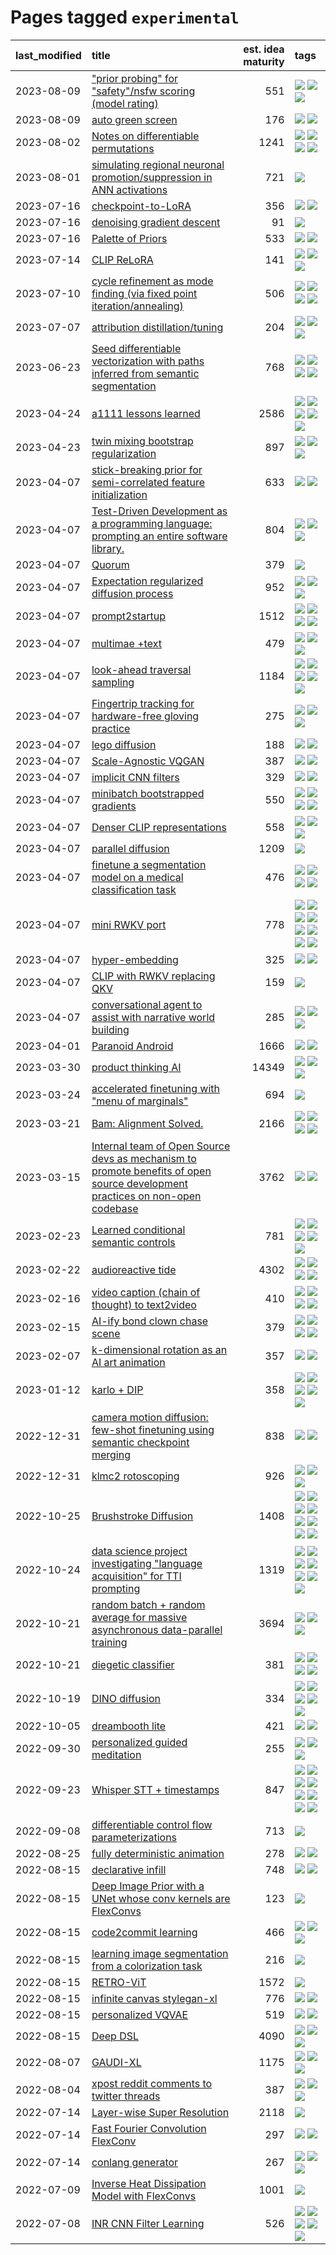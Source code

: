 # Pages tagged `experimental`

|last_modified|title|est. idea maturity|tags
|:---|:---|---:|:---|
|2023-08-09|["prior probing" for "safety"/nsfw scoring (model rating)](../prior_probing.md)|551|[![](https://img.shields.io/badge/tag-alignment-6013c8)](../tags/alignment.md) [![](https://img.shields.io/badge/tag-experimental-aa21fc)](../tags/experimental.md) [![](https://img.shields.io/badge/tag-mechanistic_interpretability-d9f12f)](../tags/mechanistic_interpretability.md)|
|2023-08-09|[auto green screen](../auto-green-screen.md)|176|[![](https://img.shields.io/badge/tag-experimental-aa21fc)](../tags/experimental.md) [![](https://img.shields.io/badge/tag-tooling-c4fb38)](../tags/tooling.md)|
|2023-08-02|[Notes on differentiable permutations](../differentiable_permutations.md)|1241|[![](https://img.shields.io/badge/tag-differentiable_permutation-cdef47)](../tags/differentiable_permutation.md) [![](https://img.shields.io/badge/tag-experimental-aa21fc)](../tags/experimental.md) [![](https://img.shields.io/badge/tag-interpretability-99b5f2)](../tags/interpretability.md) [![](https://img.shields.io/badge/tag-regularization-d46ff4)](../tags/regularization.md)|
|2023-08-01|[simulating regional neuronal promotion/suppression in ANN activations](../dnn_with_promoter_suppression_dynamics.md)|721|[![](https://img.shields.io/badge/tag-experimental-aa21fc)](../tags/experimental.md)|
|2023-07-16|[checkpoint-to-LoRA](../checkpoint2LoRA.md)|356|[![](https://img.shields.io/badge/tag-experimental-aa21fc)](../tags/experimental.md) [![](https://img.shields.io/badge/tag-tooling-c4fb38)](../tags/tooling.md)|
|2023-07-16|[denoising gradient descent](../sgd_as_descent.md)|91|[![](https://img.shields.io/badge/tag-experimental-aa21fc)](../tags/experimental.md)|
|2023-07-16|[Palette of Priors](../palette_of_priors.md)|533|[![](https://img.shields.io/badge/tag-experimental-aa21fc)](../tags/experimental.md) [![](https://img.shields.io/badge/tag-lora-76bb24)](../tags/lora.md)|
|2023-07-14|[CLIP ReLoRA](../clip_relora.md)|141|[![](https://img.shields.io/badge/tag-experimental-aa21fc)](../tags/experimental.md) [![](https://img.shields.io/badge/tag-open_source-83cbca)](../tags/open_source.md) [![](https://img.shields.io/badge/tag-publication-d5f6c6)](../tags/publication.md)|
|2023-07-10|[cycle refinement as mode finding (via fixed point iteration/annealing)](../cycle_refinement_as_modefinding.md)|506|[![](https://img.shields.io/badge/tag-experimental-aa21fc)](../tags/experimental.md) [![](https://img.shields.io/badge/tag-publication-d5f6c6)](../tags/publication.md) [![](https://img.shields.io/badge/tag-text2image-0e5ec)](../tags/text2image.md) [![](https://img.shields.io/badge/tag-text2video-36f98)](../tags/text2video.md)|
|2023-07-07|[attribution distillation/tuning](../attribution_tuning.md)|204|[![](https://img.shields.io/badge/tag-experimental-aa21fc)](../tags/experimental.md) [![](https://img.shields.io/badge/tag-model_compression-abf295)](../tags/model_compression.md) [![](https://img.shields.io/badge/tag-publication-d5f6c6)](../tags/publication.md)|
|2023-06-23|[Seed differentiable vectorization with paths inferred from semantic segmentation](../vectorize_anything.md)|768|[![](https://img.shields.io/badge/tag-experimental-aa21fc)](../tags/experimental.md) [![](https://img.shields.io/badge/tag-segmentation-29349d)](../tags/segmentation.md) [![](https://img.shields.io/badge/tag-svg-50c04b)](../tags/svg.md) [![](https://img.shields.io/badge/tag-tooling-c4fb38)](../tags/tooling.md)|
|2023-04-24|[a1111 lessons learned](../a1111_lessons_learned.md)|2586|[![](https://img.shields.io/badge/tag-experimental-aa21fc)](../tags/experimental.md) [![](https://img.shields.io/badge/tag-open_source-83cbca)](../tags/open_source.md) [![](https://img.shields.io/badge/tag-stability-35b163)](../tags/stability.md) [![](https://img.shields.io/badge/tag-tooling-c4fb38)](../tags/tooling.md) [![](https://img.shields.io/badge/tag-ux-e33481)](../tags/ux.md)|
|2023-04-23|[twin mixing bootstrap regularization](../twin_mixing_dropout.md)|897|[![](https://img.shields.io/badge/tag-experimental-aa21fc)](../tags/experimental.md) [![](https://img.shields.io/badge/tag-optimization-7fe3bd)](../tags/optimization.md) [![](https://img.shields.io/badge/tag-scaling-1dc0d1)](../tags/scaling.md)|
|2023-04-07|[stick-breaking prior for semi-correlated feature initialization](../stickbreaking-init.md)|633|[![](https://img.shields.io/badge/tag-experimental-aa21fc)](../tags/experimental.md) [![](https://img.shields.io/badge/tag-wip-77a0)](../tags/wip.md)|
|2023-04-07|[Test-Driven Development as a programming language: prompting an entire software library.](../tdd_is_2_op.md)|804|[![](https://img.shields.io/badge/tag-experimental-aa21fc)](../tags/experimental.md) [![](https://img.shields.io/badge/tag-prompting-869bd0)](../tags/prompting.md) [![](https://img.shields.io/badge/tag-tooling-c4fb38)](../tags/tooling.md)|
|2023-04-07|[Quorum](../quorum.md)|379|[![](https://img.shields.io/badge/tag-experimental-aa21fc)](../tags/experimental.md)|
|2023-04-07|[Expectation regularized diffusion process](../expectation-regularized-diffusion.md)|952|[![](https://img.shields.io/badge/tag-experimental-aa21fc)](../tags/experimental.md) [![](https://img.shields.io/badge/tag-stability-35b163)](../tags/stability.md) [![](https://img.shields.io/badge/tag-wip-77a0)](../tags/wip.md)|
|2023-04-07|[prompt2startup](../prompt2startup.md)|1512|[![](https://img.shields.io/badge/tag-animation-dad82b)](../tags/animation.md) [![](https://img.shields.io/badge/tag-experimental-aa21fc)](../tags/experimental.md) [![](https://img.shields.io/badge/tag-prompting-869bd0)](../tags/prompting.md) [![](https://img.shields.io/badge/tag-tooling-c4fb38)](../tags/tooling.md)|
|2023-04-07|[multimae +text](../multimae_w_text.md)|479|[![](https://img.shields.io/badge/tag-experimental-aa21fc)](../tags/experimental.md) [![](https://img.shields.io/badge/tag-prompting-869bd0)](../tags/prompting.md) [![](https://img.shields.io/badge/tag-text-97a75e)](../tags/text.md)|
|2023-04-07|[look-ahead traversal sampling](../look-ahead-traversal-sampling.md)|1184|[![](https://img.shields.io/badge/tag-MCMC-96bcc)](../tags/MCMC.md) [![](https://img.shields.io/badge/tag-animation-dad82b)](../tags/animation.md) [![](https://img.shields.io/badge/tag-control-77485f)](../tags/control.md) [![](https://img.shields.io/badge/tag-experimental-aa21fc)](../tags/experimental.md) [![](https://img.shields.io/badge/tag-image_generation-82d6e)](../tags/image_generation.md)|
|2023-04-07|[Fingertrip tracking for hardware-free gloving practice](../fingertrip_tracking_for_hardware_free_gloveing_practice.md)|275|[![](https://img.shields.io/badge/tag-experimental-aa21fc)](../tags/experimental.md) [![](https://img.shields.io/badge/tag-tooling-c4fb38)](../tags/tooling.md) [![](https://img.shields.io/badge/tag-wip-77a0)](../tags/wip.md)|
|2023-04-07|[lego diffusion](../lego-diffusion.md)|188|[![](https://img.shields.io/badge/tag-dataset-5d9a82)](../tags/dataset.md) [![](https://img.shields.io/badge/tag-experimental-aa21fc)](../tags/experimental.md)|
|2023-04-07|[Scale-Agnostic VQGAN](../scale-agnostic_VQGAN.md)|387|[![](https://img.shields.io/badge/tag-experimental-aa21fc)](../tags/experimental.md) [![](https://img.shields.io/badge/tag-image_generation-82d6e)](../tags/image_generation.md)|
|2023-04-07|[implicit CNN filters](../implicit-cnn-filters.md)|329|[![](https://img.shields.io/badge/tag-experimental-aa21fc)](../tags/experimental.md) [![](https://img.shields.io/badge/tag-wip-77a0)](../tags/wip.md)|
|2023-04-07|[minibatch bootstrapped gradients](../minibatch-bootstrapped-gradients.md)|550|[![](https://img.shields.io/badge/tag-experimental-aa21fc)](../tags/experimental.md) [![](https://img.shields.io/badge/tag-optimization-7fe3bd)](../tags/optimization.md) [![](https://img.shields.io/badge/tag-training-8a140)](../tags/training.md) [![](https://img.shields.io/badge/tag-wip-77a0)](../tags/wip.md)|
|2023-04-07|[Denser CLIP representations](../denser-CLIP.md)|558|[![](https://img.shields.io/badge/tag-experimental-aa21fc)](../tags/experimental.md) [![](https://img.shields.io/badge/tag-tooling-c4fb38)](../tags/tooling.md) [![](https://img.shields.io/badge/tag-wip-77a0)](../tags/wip.md)|
|2023-04-07|[parallel diffusion](../parallel-diffusion.md)|1209|[![](https://img.shields.io/badge/tag-experimental-aa21fc)](../tags/experimental.md)|
|2023-04-07|[finetune a segmentation model on a medical classification task](../finetune_a_segmentation_model_on_a_medical_classification_task.md)|476|[![](https://img.shields.io/badge/tag-experimental-aa21fc)](../tags/experimental.md) [![](https://img.shields.io/badge/tag-image_processing-ea1833)](../tags/image_processing.md) [![](https://img.shields.io/badge/tag-medical_image_analysis-394ee4)](../tags/medical_image_analysis.md) [![](https://img.shields.io/badge/tag-tooling-c4fb38)](../tags/tooling.md)|
|2023-04-07|[mini RWKV port](../rust_rwkv.md)|778|[![](https://img.shields.io/badge/tag-RNN-e839f4)](../tags/RNN.md) [![](https://img.shields.io/badge/tag-completed-4db4d2)](../tags/completed.md) [![](https://img.shields.io/badge/tag-experimental-aa21fc)](../tags/experimental.md) [![](https://img.shields.io/badge/tag-ggml-b08442)](../tags/ggml.md) [![](https://img.shields.io/badge/tag-mobilenet-e6ab9)](../tags/mobilenet.md) [![](https://img.shields.io/badge/tag-model_compression-abf295)](../tags/model_compression.md) [![](https://img.shields.io/badge/tag-tooling-c4fb38)](../tags/tooling.md) [![](https://img.shields.io/badge/tag-wip-77a0)](../tags/wip.md)|
|2023-04-07|[hyper-embedding](../hyperembedding.md)|325|[![](https://img.shields.io/badge/tag-experimental-aa21fc)](../tags/experimental.md) [![](https://img.shields.io/badge/tag-wip-77a0)](../tags/wip.md)|
|2023-04-07|[CLIP with RWKV replacing QKV](../RWKV-CLIP.md)|159|[![](https://img.shields.io/badge/tag-experimental-aa21fc)](../tags/experimental.md)|
|2023-04-07|[conversational agent to assist with narrative world building](../world-building-agent.md)|285|[![](https://img.shields.io/badge/tag-dataset-5d9a82)](../tags/dataset.md) [![](https://img.shields.io/badge/tag-experimental-aa21fc)](../tags/experimental.md) [![](https://img.shields.io/badge/tag-prompting-869bd0)](../tags/prompting.md)|
|2023-04-01|[Paranoid Android](../paranoid-android.md)|1666|[![](https://img.shields.io/badge/tag-alignment-6013c8)](../tags/alignment.md) [![](https://img.shields.io/badge/tag-experimental-aa21fc)](../tags/experimental.md)|
|2023-03-30|[product thinking AI](../product_thinking_ai.md)|14349|[![](https://img.shields.io/badge/tag-experimental-aa21fc)](../tags/experimental.md) [![](https://img.shields.io/badge/tag-foundation-35d420)](../tags/foundation.md) [![](https://img.shields.io/badge/tag-tooling-c4fb38)](../tags/tooling.md)|
|2023-03-24|[accelerated finetuning with "menu of marginals"](../menu_of_marginals.md)|694|[![](https://img.shields.io/badge/tag-experimental-aa21fc)](../tags/experimental.md)|
|2023-03-21|[Bam: Alignment Solved.](../ezmode_alignment.md)|2166|[![](https://img.shields.io/badge/tag-alignment-6013c8)](../tags/alignment.md) [![](https://img.shields.io/badge/tag-dataset-5d9a82)](../tags/dataset.md) [![](https://img.shields.io/badge/tag-experimental-aa21fc)](../tags/experimental.md) [![](https://img.shields.io/badge/tag-meta-1043a5)](../tags/meta.md)|
|2023-03-15|[Internal team of Open Source devs as mechanism to promote benefits of open source development practices on non-open codebase](../store_walker.md)|3762|[![](https://img.shields.io/badge/tag-experimental-aa21fc)](../tags/experimental.md) [![](https://img.shields.io/badge/tag-stability-35b163)](../tags/stability.md)|
|2023-02-23|[Learned conditional semantic controls](../learned-conditional-semantic-controls.md)|781|[![](https://img.shields.io/badge/tag-animation-dad82b)](../tags/animation.md) [![](https://img.shields.io/badge/tag-colab-1eefac)](../tags/colab.md) [![](https://img.shields.io/badge/tag-experimental-aa21fc)](../tags/experimental.md) [![](https://img.shields.io/badge/tag-prompting-869bd0)](../tags/prompting.md) [![](https://img.shields.io/badge/tag-tooling-c4fb38)](../tags/tooling.md)|
|2023-02-22|[audioreactive tide](../audioreactive_tide.md)|4302|[![](https://img.shields.io/badge/tag-animation-dad82b)](../tags/animation.md) [![](https://img.shields.io/badge/tag-completed-4db4d2)](../tags/completed.md) [![](https://img.shields.io/badge/tag-experimental-aa21fc)](../tags/experimental.md) [![](https://img.shields.io/badge/tag-publication-d5f6c6)](../tags/publication.md)|
|2023-02-16|[video caption (chain of thought) to text2video](../video_caption_transfer.md)|410|[![](https://img.shields.io/badge/tag-animation-dad82b)](../tags/animation.md) [![](https://img.shields.io/badge/tag-experimental-aa21fc)](../tags/experimental.md) [![](https://img.shields.io/badge/tag-prompting-869bd0)](../tags/prompting.md) [![](https://img.shields.io/badge/tag-tooling-c4fb38)](../tags/tooling.md)|
|2023-02-15|[AI-ify bond clown chase scene](../bond_clown_chase_scene.md)|379|[![](https://img.shields.io/badge/tag-animation-dad82b)](../tags/animation.md) [![](https://img.shields.io/badge/tag-experimental-aa21fc)](../tags/experimental.md) [![](https://img.shields.io/badge/tag-foundation-35d420)](../tags/foundation.md) [![](https://img.shields.io/badge/tag-wip-77a0)](../tags/wip.md)|
|2023-02-07|[k-dimensional rotation as an AI art animation](../kd_rotation_as_ai_art_animation.md)|357|[![](https://img.shields.io/badge/tag-animation-dad82b)](../tags/animation.md) [![](https://img.shields.io/badge/tag-experimental-aa21fc)](../tags/experimental.md)|
|2023-01-12|[karlo + DIP](../karlo-dip.md)|358|[![](https://img.shields.io/badge/tag-deepimageprior-1614f8)](../tags/deepimageprior.md) [![](https://img.shields.io/badge/tag-experimental-aa21fc)](../tags/experimental.md) [![](https://img.shields.io/badge/tag-image_generation-82d6e)](../tags/image_generation.md) [![](https://img.shields.io/badge/tag-prior-752fd7)](../tags/prior.md) [![](https://img.shields.io/badge/tag-wip-77a0)](../tags/wip.md)|
|2022-12-31|[camera motion diffusion: few-shot finetuning using semantic checkpoint merging](../residual_checkpoint_finetune_for_motion_transfer.md)|838|[![](https://img.shields.io/badge/tag-animation-dad82b)](../tags/animation.md) [![](https://img.shields.io/badge/tag-experimental-aa21fc)](../tags/experimental.md)|
|2022-12-31|[klmc2 rotoscoping](../klmc2_rotoscoping.md)|926|[![](https://img.shields.io/badge/tag-animation-dad82b)](../tags/animation.md) [![](https://img.shields.io/badge/tag-experimental-aa21fc)](../tags/experimental.md) [![](https://img.shields.io/badge/tag-tooling-c4fb38)](../tags/tooling.md)|
|2022-10-25|[Brushstroke Diffusion](../brushstroke-diffusion.md)|1408|[![](https://img.shields.io/badge/tag-artisticstyletransfer-90446b)](../tags/artisticstyletransfer.md) [![](https://img.shields.io/badge/tag-creativity-35d2ce)](../tags/creativity.md) [![](https://img.shields.io/badge/tag-deepgenerativemodeling-8e95e2)](../tags/deepgenerativemodeling.md) [![](https://img.shields.io/badge/tag-experimental-aa21fc)](../tags/experimental.md) [![](https://img.shields.io/badge/tag-image_processing-ea1833)](../tags/image_processing.md) [![](https://img.shields.io/badge/tag-modeltraining-be4650)](../tags/modeltraining.md) [![](https://img.shields.io/badge/tag-painting-3f3dc3)](../tags/painting.md) [![](https://img.shields.io/badge/tag-wip-77a0)](../tags/wip.md)|
|2022-10-24|[data science project investigating "language acquisition" for TTI prompting](../tti_language_aqcuisition.md)|1319|[![](https://img.shields.io/badge/tag-alignment-6013c8)](../tags/alignment.md) [![](https://img.shields.io/badge/tag-dataset-5d9a82)](../tags/dataset.md) [![](https://img.shields.io/badge/tag-experimental-aa21fc)](../tags/experimental.md) [![](https://img.shields.io/badge/tag-prompting-869bd0)](../tags/prompting.md) [![](https://img.shields.io/badge/tag-publication-d5f6c6)](../tags/publication.md) [![](https://img.shields.io/badge/tag-publicgood-3f9741)](../tags/publicgood.md) [![](https://img.shields.io/badge/tag-stability-35b163)](../tags/stability.md)|
|2022-10-21|[random batch + random average for massive asynchronous data-parallel training](../async-evolutionary-ddp.md)|3694|[![](https://img.shields.io/badge/tag-experimental-aa21fc)](../tags/experimental.md) [![](https://img.shields.io/badge/tag-foundation-35d420)](../tags/foundation.md) [![](https://img.shields.io/badge/tag-tooling-c4fb38)](../tags/tooling.md)|
|2022-10-21|[diegetic classifier](../diegetic-classifier.md)|381|[![](https://img.shields.io/badge/tag-audio-43d799)](../tags/audio.md) [![](https://img.shields.io/badge/tag-classification-d548d8)](../tags/classification.md) [![](https://img.shields.io/badge/tag-experimental-aa21fc)](../tags/experimental.md) [![](https://img.shields.io/badge/tag-text2audio-98b52b)](../tags/text2audio.md)|
|2022-10-19|[DINO diffusion](../DINO-diffusion.md)|334|[![](https://img.shields.io/badge/tag-completed-4db4d2)](../tags/completed.md) [![](https://img.shields.io/badge/tag-experimental-aa21fc)](../tags/experimental.md) [![](https://img.shields.io/badge/tag-nerf-683f3)](../tags/nerf.md) [![](https://img.shields.io/badge/tag-tooling-c4fb38)](../tags/tooling.md) [![](https://img.shields.io/badge/tag-wip-77a0)](../tags/wip.md)|
|2022-10-05|[dreambooth lite](../dreambooth-lite.md)|421|[![](https://img.shields.io/badge/tag-experimental-aa21fc)](../tags/experimental.md) [![](https://img.shields.io/badge/tag-tooling-c4fb38)](../tags/tooling.md)|
|2022-09-30|[personalized guided meditation](../personalized-guided-meditation.md)|255|[![](https://img.shields.io/badge/tag-dataset-5d9a82)](../tags/dataset.md) [![](https://img.shields.io/badge/tag-experimental-aa21fc)](../tags/experimental.md) [![](https://img.shields.io/badge/tag-prompting-869bd0)](../tags/prompting.md)|
|2022-09-23|[Whisper STT + timestamps](../whisper-stt-plus-timestamps.md)|847|[![](https://img.shields.io/badge/tag-colab-1eefac)](../tags/colab.md) [![](https://img.shields.io/badge/tag-dataset-5d9a82)](../tags/dataset.md) [![](https://img.shields.io/badge/tag-experimental-aa21fc)](../tags/experimental.md) [![](https://img.shields.io/badge/tag-meta-1043a5)](../tags/meta.md) [![](https://img.shields.io/badge/tag-prompting-869bd0)](../tags/prompting.md) [![](https://img.shields.io/badge/tag-publicgood-3f9741)](../tags/publicgood.md) [![](https://img.shields.io/badge/tag-stability-35b163)](../tags/stability.md) [![](https://img.shields.io/badge/tag-tooling-c4fb38)](../tags/tooling.md)|
|2022-09-08|[differentiable control flow parameterizations](../differentiable-control-flow-parameterizations.md)|713|[![](https://img.shields.io/badge/tag-experimental-aa21fc)](../tags/experimental.md)|
|2022-08-25|[fully deterministic animation](../fully-deterministic-animation.md)|278|[![](https://img.shields.io/badge/tag-animation-dad82b)](../tags/animation.md) [![](https://img.shields.io/badge/tag-experimental-aa21fc)](../tags/experimental.md)|
|2022-08-15|[declarative infill](../declarative-infill.md)|748|[![](https://img.shields.io/badge/tag-MILESTONE_POC-da6994)](../tags/MILESTONE_POC.md) [![](https://img.shields.io/badge/tag-experimental-aa21fc)](../tags/experimental.md)|
|2022-08-15|[Deep Image Prior with a UNet whose conv kernels are FlexConvs](../FlexConv_DIP.md)|123|[![](https://img.shields.io/badge/tag-experimental-aa21fc)](../tags/experimental.md)|
|2022-08-15|[code2commit learning](../code2commit-learning.md)|466|[![](https://img.shields.io/badge/tag-carp-9c3a4a)](../tags/carp.md) [![](https://img.shields.io/badge/tag-experimental-aa21fc)](../tags/experimental.md) [![](https://img.shields.io/badge/tag-foundation-35d420)](../tags/foundation.md)|
|2022-08-15|[learning image segmentation from a colorization task](../learning_image_segmentation_from_a_colorization_task.md)|216|[![](https://img.shields.io/badge/tag-experimental-aa21fc)](../tags/experimental.md)|
|2022-08-15|[RETRO-ViT](../RETRO-ViT.md)|1572|[![](https://img.shields.io/badge/tag-experimental-aa21fc)](../tags/experimental.md)|
|2022-08-15|[infinite canvas stylegan-xl](../infinite-canvas-stylegan-xl.md)|776|[![](https://img.shields.io/badge/tag-animation-dad82b)](../tags/animation.md) [![](https://img.shields.io/badge/tag-experimental-aa21fc)](../tags/experimental.md)|
|2022-08-15|[personalized VQVAE](../personalized-vqvae.md)|519|[![](https://img.shields.io/badge/tag-experimental-aa21fc)](../tags/experimental.md) [![](https://img.shields.io/badge/tag-tooling-c4fb38)](../tags/tooling.md)|
|2022-08-15|[Deep DSL](../multistage-unsupervised-deep-DSL-learning-from-prompts-data.md)|4090|[![](https://img.shields.io/badge/tag-experimental-aa21fc)](../tags/experimental.md) [![](https://img.shields.io/badge/tag-prompting-869bd0)](../tags/prompting.md) [![](https://img.shields.io/badge/tag-tooling-c4fb38)](../tags/tooling.md)|
|2022-08-07|[GAUDI-XL](../gaudi-xl.md)|1175|[![](https://img.shields.io/badge/tag-animation-dad82b)](../tags/animation.md) [![](https://img.shields.io/badge/tag-experimental-aa21fc)](../tags/experimental.md) [![](https://img.shields.io/badge/tag-foundation-35d420)](../tags/foundation.md)|
|2022-08-04|[xpost reddit comments to twitter threads](../reddit2twitter.md)|387|[![](https://img.shields.io/badge/tag-experimental-aa21fc)](../tags/experimental.md) [![](https://img.shields.io/badge/tag-publicgood-3f9741)](../tags/publicgood.md) [![](https://img.shields.io/badge/tag-tooling-c4fb38)](../tags/tooling.md)|
|2022-07-14|[Layer-wise Super Resolution](../layerwise-and-objectwise-inpainting-and-super-resolution.md)|2118|[![](https://img.shields.io/badge/tag-experimental-aa21fc)](../tags/experimental.md)|
|2022-07-14|[Fast Fourier Convolution FlexConv](../FFC-Flexconv.md)|297|[![](https://img.shields.io/badge/tag-experimental-aa21fc)](../tags/experimental.md) [![](https://img.shields.io/badge/tag-tooling-c4fb38)](../tags/tooling.md)|
|2022-07-14|[conlang generator](../conlang_lm.md)|267|[![](https://img.shields.io/badge/tag-carp-9c3a4a)](../tags/carp.md) [![](https://img.shields.io/badge/tag-dataset-5d9a82)](../tags/dataset.md) [![](https://img.shields.io/badge/tag-experimental-aa21fc)](../tags/experimental.md)|
|2022-07-09|[Inverse Heat Dissipation Model with FlexConvs](../IHDM_with_FlexConvs.md)|1001|[![](https://img.shields.io/badge/tag-experimental-aa21fc)](../tags/experimental.md)|
|2022-07-08|[INR CNN Filter Learning](../INR_CNN_filter_learning.md)|526|[![](https://img.shields.io/badge/tag-CNN-4d5a4)](../tags/CNN.md) [![](https://img.shields.io/badge/tag-INR-e168be)](../tags/INR.md) [![](https://img.shields.io/badge/tag-deep_learning-96f12e)](../tags/deep_learning.md) [![](https://img.shields.io/badge/tag-experimental-aa21fc)](../tags/experimental.md) [![](https://img.shields.io/badge/tag-filter_learning-5e378d)](../tags/filter_learning.md)|